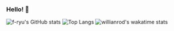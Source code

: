 ### Hello! 👋

<!--
**f-ryu/f-ryu** is a ✨ _special_ ✨ repository because its `README.md` (this file) appears on your GitHub profile.

Here are some ideas to get you started:

- 🔭 I’m currently working on ...
- 🌱 I’m currently learning ...
- 👯 I’m looking to collaborate on ...
- 🤔 I’m looking for help with ...
- 💬 Ask me about ...
- 📫 How to reach me: ...
- 😄 Pronouns: ...
- ⚡ Fun fact: ...
-->
![f-ryu's GitHub stats](https://github-readme-stats.vercel.app/api?username=f-ryu&show_icons=true&theme=radical)
![Top Langs](https://github-readme-stats.vercel.app/api/top-langs/?username=f-ryu&theme=radical)
![willianrod's wakatime stats](https://github-readme-stats.vercel.app/api/wakatime?username=f-ryu&theme=radical)
